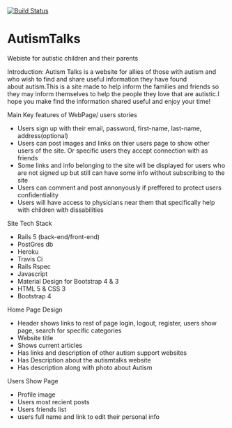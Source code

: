 [![Build Status](https://travis-ci.org/collinL34/AutismSupportPage.svg?branch=development)](https://travis-ci.org/collinL34/AutismSupportPage)
# AutismTalks
Webiste for autistic children and their parents

Introduction: 
  Autism Talks is a website for allies of those with autism and who wish to find and share useful information they have found   
about autism.This is a site made to help inform the families and friends so they may inform themselves to help the people 
they love that are autistic.I hope you make find the information shared useful and enjoy your time!

Main Key features of WebPage/ users stories

  - Users sign up with their email, password, first-name, last-name, address(optional)
  - Users can post images and links on thier users page to show other users of the site. Or specific users they accept 
    connection with as friends
  - Some links and info belonging to the site will be displayed for users who are not signed up but still can have some info 
    without subscribing to the site
  - Users can comment and post annonyously if preffered to protect users confidentiality
  - Users will have access to physicians near them that specifically help with children with dissabilities
  
Site Tech Stack

  - Rails 5 (back-end/front-end)
  - PostGres db
  - Heroku
  - Travis Ci
  - Rails Rspec
  - Javascript
  - Material Design for Bootstrap 4 & 3
  - HTML 5 & CSS 3
  - Bootstrap 4
  
Home Page Design
  
  - Header shows links to rest of page login, logout, register, users show page, search for specific categories
  - Website title
  - Shows current articles
  - Has links and description of other autism support websites
  - Has Description about the autismtalks website
  - Has description along with photo about Autism
  
Users Show Page

  - Profile image
  - Users most recient posts
  - Users friends list
  - users full name and link to edit their personal info
  
  
  
  
  
  
  
  
  
  
  
  
  
